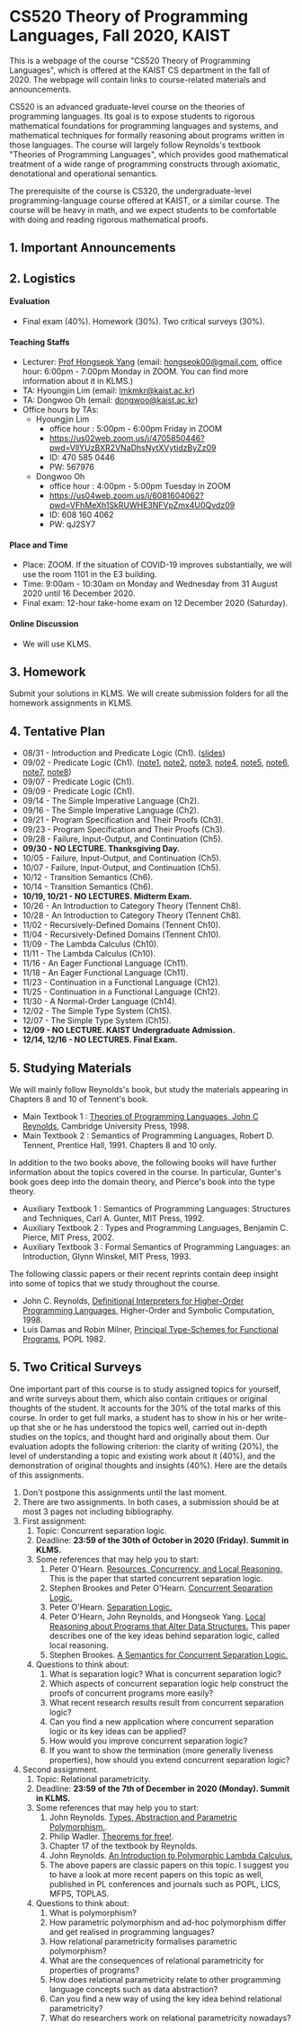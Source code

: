 # CS520 Theory of Programming Languages, Fall 2020, KAIST 

This is a webpage of the course "CS520 Theory of Programming Languages", which is offered at the KAIST CS department in the fall of 2020. The webpage will contain links to course-related materials and announcements.

CS520 is an advanced graduate-level course on the theories of programming languages. Its goal is to expose students to rigorous mathematical foundations for programming languages and systems, and mathematical techniques for formally reasoning about  programs written in those languages. The course will largely follow Reynolds's textbook "Theories of Programming Languages", which provides good mathematical treatment of a wide range of programming constructs through axiomatic, denotational and operational semantics. 

The prerequisite of the course is CS320, the undergraduate-level programming-language course offered at KAIST, or a similar course. The course will be heavy in math, and we expect students to be comfortable with doing and reading rigorous mathematical proofs. 

## 1. Important Announcements

## 2. Logistics

#### Evaluation

* Final exam (40%). Homework (30%). Two critical surveys (30%).

#### Teaching Staffs

* Lecturer: [Prof Hongseok Yang](https://cs.kaist.ac.kr/people/view?idx=552&kind=faculty&menu=160) (email: hongseok00@gmail.com, office hour: 6:00pm - 7:00pm Monday in ZOOM. You can find more information about it in KLMS.)
* TA: Hyoungjin Lim (email: lmkmkr@kaist.ac.kr)
* TA: Dongwoo Oh (email: dongwoo@kaist.ac.kr)
* Office hours by TAs:  
   * Hyoungjin Lim
      - office hour : 5:00pm - 6:00pm Friday in ZOOM
      - https://us02web.zoom.us/j/4705850446?pwd=VllYUzBXR2VNaDhsNytXVytidzByZz09
      - ID: 470 585 0446
      - PW: 567976  
   * Dongwoo Oh
      - office hour : 4:00pm - 5:00pm Tuesday in ZOOM
      - https://us04web.zoom.us/j/6081604062?pwd=VFhMeXh1SkRUWHE3NFVpZmx4U0Qvdz09
      - ID: 608 160 4062
      - PW: qJ2SY7

#### Place and Time

* Place: ZOOM. If the situation of COVID-19 improves substantially, we will use the room 1101 in the E3 building.
* Time: 9:00am - 10:30am on Monday and Wednesday from 31 August 2020 until 16 December 2020.
* Final exam: 12-hour take-home exam on 12 December 2020 (Saturday). 

#### Online Discussion

* We will use KLMS.

## 3. Homework

Submit your solutions in KLMS. We will create submission folders for all the homework assignments in KLMS.

## 4. Tentative Plan

* 08/31 - Introduction and Predicate Logic (Ch1). ([slides](https://github.com/hongseok-yang/graduatePL20/blob/master/Lectures/Lecture1/Lecture1.pdf))
* 09/02 - Predicate Logic (Ch1). ([note1](https://github.com/hongseok-yang/graduatePL20/blob/master/Lectures/Lecture2/note1.jpg), [note2](https://github.com/hongseok-yang/graduatePL20/blob/master/Lectures/Lecture2/note2.jpg), [note3](https://github.com/hongseok-yang/graduatePL20/blob/master/Lectures/Lecture2/note3.jpg), [note4](https://github.com/hongseok-yang/graduatePL20/blob/master/Lectures/Lecture2/note4.jpg), [note5](https://github.com/hongseok-yang/graduatePL20/blob/master/Lectures/Lecture2/note5.jpg), [note6](https://github.com/hongseok-yang/graduatePL20/blob/master/Lectures/Lecture2/note6.jpg), [note7](https://github.com/hongseok-yang/graduatePL20/blob/master/Lectures/Lecture2/note7.jpg), [note8](https://github.com/hongseok-yang/graduatePL20/blob/master/Lectures/Lecture2/note8.jpg))
* 09/07 - Predicate Logic (Ch1).
* 09/09 - Predicate Logic (Ch1).
* 09/14 - The Simple Imperative Language (Ch2).
* 09/16 - The Simple Imperative Language (Ch2).
* 09/21 - Program Specification and Their Proofs (Ch3). 
* 09/23 - Program Specification and Their Proofs (Ch3). 
* 09/28 - Failure, Input-Output, and Continuation (Ch5). 
* __**09/30 - NO LECTURE. Thanksgiving Day.**__
* 10/05 - Failure, Input-Output, and Continuation (Ch5). 
* 10/07 - Failure, Input-Output, and Continuation (Ch5). 
* 10/12 - Transition Semantics (Ch6). 
* 10/14 - Transition Semantics (Ch6). 
* __**10/19, 10/21 - NO LECTURES. Midterm Exam.**__
* 10/26 - An Introduction to Category Theory (Tennent Ch8). 
* 10/28 - An Introduction to Category Theory (Tennent Ch8). 
* 11/02 - Recursively-Defined Domains (Tennent Ch10). 
* 11/04 - Recursively-Defined Domains (Tennent Ch10).
* 11/09 - The Lambda Calculus (Ch10). 
* 11/11 - The Lambda Calculus (Ch10). 
* 11/16 - An Eager Functional Language (Ch11). 
* 11/18 - An Eager Functional Language (Ch11).
* 11/23 - Continuation in a Functional Language (Ch12). 
* 11/25 - Continuation in a Functional Language (Ch12). 
* 11/30 - A Normal-Order Language (Ch14).
* 12/02 - The Simple Type System (Ch15).
* 12/07 - The Simple Type System (Ch15).
* __**12/09 - NO LECTURE. KAIST Undergraduate Admission.**__
* __**12/14, 12/16 - NO LECTURES. Final Exam.**__


## 5. Studying Materials

We will mainly follow Reynolds's book, but study the materials appearing in Chapters 8 and 10 of Tennent's book.

* Main Textbook 1 : [Theories of Programming Languages, John C Reynolds](https://www.cambridge.org/core/books/theories-of-programming-languages/19530A88F3471B2A7D9891770B21DAF9), Cambridge University Press, 1998. 
* Main Textbook 2 : Semantics of Programming Languages, Robert D. Tennent, Prentice Hall, 1991. Chapters 8 and 10 only.

In addition to the two books above, the following books will have further information about the topics covered in the course. In particular, Gunter's book goes deep into the domain theory, and Pierce's book into the type theory.

* Auxiliary Textbook 1 : Semantics of Programming Languages: Structures and Techniques, Carl A. Gunter, MIT Press, 1992.
* Auxiliary Textbook 2 : Types and Programming Languages, Benjamin C. Pierce, MIT Press, 2002.
* Auxiliary Textbook 3 : Formal Semantics of Programming Languages: an Introduction, Glynn Winskel, MIT Press, 1993.

The following classic papers or their recent reprints contain deep insight into some of topics that we study throughout the course.

* John C. Reynolds, [Definitional Interpreters for Higher-Order Programming Languages](https://doi.org/10.1023/A:1010027404223), Higher-Order and Symbolic Computation, 1998. 
* Luis Damas and Robin Milner, [Principal Type-Schemes for Functional Programs](https://dl.acm.org/citation.cfm?id=582176), POPL 1982.

## 5. Two Critical Surveys

One important part of this course is to study assigned topics for yourself, and write surveys about them, which also contain critiques or original thoughts of the student. It accounts for the 30% of the total marks of this course. In order to get full marks, a student has to show in his or her write-up that she or he has understood the topics well, carried out in-depth studies on the topics, and thought hard and originally about them. Our evaluation adopts the following criterion: the clarity of writing (20%), the level of understanding a topic and existing work about it (40%), and the demonstration of original thoughts and insights (40%). Here are the details of this assignments.

1. Don't postpone this assignments until the last moment.
2. There are two assignments. In both cases, a submission should be at most 3 pages not including bibliography.
3. First assignment:
   1. Topic: Concurrent separation logic.
   2. Deadline: __**23:59 of the 30th of October in 2020 (Friday). Summit in KLMS.**__
   3. Some references that may help you to start: 
      1. Peter O'Hearn. [Resources, Concurrency, and Local Reasoning.](http://www0.cs.ucl.ac.uk/staff/p.ohearn/papers/concurrency.pdf) This is the paper that started concurrent separation logic.
      2. Stephen Brookes and Peter O'Hearn. [Concurrent Separation Logic.](https://dl.acm.org/doi/pdf/10.1145/2984450.2984457)
      3. Peter O'Hearn. [Separation Logic.](https://cacm.acm.org/magazines/2019/2/234356-separation-logic/pdf)
      4. Peter O'Hearn, John Reynolds, and Hongseok Yang. [Local Reasoning about Programs that Alter Data Structures.](http://www0.cs.ucl.ac.uk/staff/p.ohearn/papers/localreasoning.pdf) This paper describes one of the key ideas behind separation logic, called local reasoning.
      5. Stephen Brookes. [A Semantics for Concurrent Separation Logic.](https://www.cs.cmu.edu/~brookes/papers/seplogicrevisedfinal.pdf)
   4. Questions to think about:
      1. What is separation logic? What is concurrent separation logic?
      2. Which aspects of concurrent separation logic help construct the proofs of concurrent programs more easily?
      3. What recent research results result from concurrent separation logic?
      4. Can you find a new application where concurrent separation logic or its key ideas can be applied?
      5. How would you improve concurrent separation logic?
      6. If you want to show the termination (more generally liveness properties), how should you extend concurrent separation logic?
4. Second assignment.
   1. Topic: Relational parametricity.
   2. Deadline: __**23:59 of the 7th of December in 2020 (Monday). Summit in KLMS.**__
   3. Some references that may help you to start:
      1. John Reynolds. [Types, Abstraction and Parametric Polymorphism.](http://www.cs.cmu.edu/afs/cs/user/jcr/ftp/typesabpara.pdf).
      2. Philip Wadler. [Theorems for free!](https://dl.acm.org/doi/pdf/10.1145/99370.99404).
      3. Chapter 17 of the textbook by Reynolds.  
      4. John Reynolds. [An Introduction to Polymorphic Lambda Calculus.](http://citeseerx.ist.psu.edu/viewdoc/download;jsessionid=F12E218CB6AA7DA6A31C9DDDB12DEE2E?doi=10.1.1.7.9916&rep=rep1&type=pdf)
      5. The above papers are classic papers on this topic. I suggest you to have a look at more recent papers on this topic as well, published in PL conferences and journals such as POPL, LICS, MFPS, TOPLAS.
   4. Questions to think about:
      1. What is polymorphism? 
      2. How parametric polymorphism and ad-hoc polymorphism differ and get realised in programming languages? 
      3. How relational parametricity formalises parametric polymorphism?
      4. What are the consequences of relational parametricity for properties of programs? 
      5. How does relational parametricity relate to other programming language concepts such as data abstraction?
      6. Can you find a new way of using the key idea behind relational parametricity?
      7. What do researchers work on relational parametricity nowadays?
